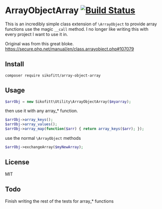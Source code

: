 # ArrayObjectArray [![Build Status](https://travis-ci.org/sikofitt/array-object-array.svg?branch=master)](https://travis-ci.org/sikofitt/array-object-array)

This is an incredibly simple class extension of `\ArrayObject` to provide
array functions use the magic `__call` method.  I no longer like writing this
with every project I want to use it in.

Original was from this great bloke.  https://secure.php.net/manual/en/class.arrayobject.php#107079
## Install

`composer require sikofitt/array-object-array`

## Usage
```php
$arrObj = new Sikofitt\Utility\ArrayObjectArray($myarray);
```
then use it with any array_* function.
```php
$arrObj->array_keys();
$arrObj->array_values();
$arrObj->array_map(function($arr) { return array_keys($arr); });
```
use the normal `\ArrayObject` methods
```php
$arrObj->exchangeArray($myNewArray);
```
## License
MIT

## Todo
Finish writing the rest of the tests for array_* functions
